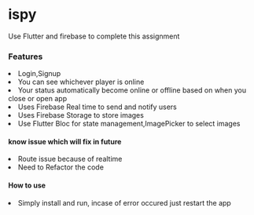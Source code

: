 # ispy

Use Flutter and firebase to complete this assignment <br>

### Features
<li> Login,Signup </li>
<li> You can see whichever player is online </li>
<li> Your status automatically become online or offline based on when you close or open app </li>
<li> Uses Firebase Real time to send and notify users </li>
<li> Uses Firebase Storage to store images </li>
<li> Use Flutter Bloc for state management,ImagePicker to select images </li>


#### know issue which will fix in future
<li> Route issue because of realtime </li>
<li> Need to Refactor the code </li>

#### How to use
<li> Simply install and run, incase of error occured just restart the app </li>
